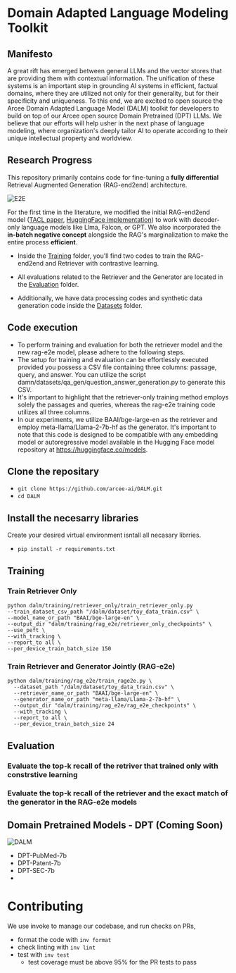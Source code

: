 # Domain Adapted Language Modeling Toolkit

## Manifesto

A great rift has emerged between general LLMs and the vector stores that are providing them with contextual information. The unification of these systems is an important step in grounding AI systems in efficient, factual domains, where they are utilized not only for their generality, but for their specificity and uniqueness. To this end, we are excited to open source the Arcee Domain Adapted Language Model (DALM) toolkit for developers to build on top of our Arcee open source Domain Pretrained (DPT) LLMs. We believe that our efforts will help usher in the next phase of language modeling, where organization's deeply tailor AI to operate according to their unique intellectual property and worldview. 

## Research Progress

This repository primarily contains code for fine-tuning a **fully differential** Retrieval Augmented Generation (RAG-end2end) architecture. 

![E2E](https://i.imgur.com/SDoY0oq.png)

For the first time in the literature, we modified the initial RAG-end2end model ([TACL paper](https://aclanthology.org/2023.tacl-1.1/), [HuggingFace implementation](https://github.com/huggingface/transformers/tree/main/examples/research_projects/rag-end2end-retriever)) to work with decoder-only language models like Llma, Falcon, or GPT. We also incorporated the **in-batch negative concept** alongside the RAG's marginalization to make the entire process **efficient**.

- Inside the [Training](https://github.com/arcee-ai/DALM/tree/main/Training) folder, you'll find two codes to train the RAG-end2end and Retriever with contrastive learning.

- All evaluations related to the Retriever and the Generator are located in the [Evaluation](https://github.com/arcee-ai/DALM/tree/main/Evaluation) folder.

- Additionally, we have data processing codes and synthetic data generation code inside the [Datasets](https://github.com/arcee-ai/DALM/tree/main/Datasets) folder.

## Code execution
- To perform training and evaluation for both the retriever model and the new rag-e2e model, please adhere to the following steps. 
- The setup for training and evaluation can be effortlessly executed provided you possess a CSV file containing three columns: passage, query, and answer. You can utilize the script damn/datasets/qa_gen/question_answer_generation.py to generate this CSV. 
- It's important to highlight that the retriever-only training method employs solely the passages and queries, whereas the rag-e2e training code utilizes all three columns.
- In our experiments, we utilize BAAI/bge-large-en as the retriever and employ meta-llama/Llama-2-7b-hf as the generator. It's important to note that this code is designed to be compatible with any embedding model or autoregressive model available in the Hugging Face model repository at https://huggingface.co/models.



## Clone the repositary
- `git clone https://github.com/arcee-ai/DALM.git`
-  `cd DALM`

## Install the necesarry libraries
Create your desired virtual environment isntall all necasary librries.
- `pip install -r requirements.txt`

## Training

### Train Retriever Only
```
python dalm/training/retriever_only/train_retriever_only.py 
--train_dataset_csv_path "/dalm/dataset/toy_data_train.csv" \
--model_name_or_path "BAAI/bge-large-en" \
--output_dir "dalm/training/rag_e2e/retriever_only_checkpoints" \
--use_peft \
--with_tracking \
--report_to all \
--per_device_train_batch_size 150
```

### Train Retriever and Generator Jointly (RAG-e2e)
```
python dalm/training/rag_e2e/train_rage2e.py \
  --dataset_path "/dalm/dataset/toy_data_train.csv" \
  --retriever_name_or_path "BAAI/bge-large-en" \
  --generator_name_or_path "meta-llama/Llama-2-7b-hf" \
  --output_dir "dalm/training/rag_e2e/rag_e2e_checkpoints" \
  --with_tracking \
  --report_to all \
  --per_device_train_batch_size 24
```
## Evaluation

### Evaluate the top-k recall of the retriver that trained only with constrstive learning


### Evaluate the top-k recall of the  retriever and the exact match of the generator in the RAG-e2e models


## Domain Pretrained Models - DPT (Coming Soon)

![DALM](https://i.imgur.com/rqW405I.png)

* DPT-PubMed-7b
* DPT-Patent-7b
* DPT-SEC-7b
* 
# Contributing
We use invoke to manage our codebase, and run checks on PRs,

* format the code with `inv format`
* check linting with `inv lint`
* test with `inv test`
  * test coverage must be above 95% for the PR tests to pass

